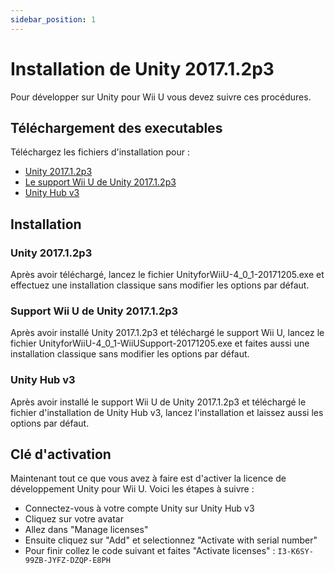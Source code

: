 ```yaml
---
sidebar_position: 1
---
```


# Installation de Unity 2017.1.2p3

Pour développer sur Unity pour Wii U vous devez suivre ces procédures.

## Téléchargement des executables

Téléchargez les fichiers d'installation pour :
- [Unity 2017.1.2p3](https://drive.google.com/file/d/1Yg5uslbLNljS48KVe3senZlip80ziQx0/view?usp=sharing)
- [Le support Wii U de Unity 2017.1.2p3](https://drive.google.com/file/d/1CT7PZ_xNFPaWkwN-37TjYGIb3Xk9Y13p/view?usp=sharing)
- [Unity Hub v3](https://unity.com/unity-hub)

## Installation

### Unity 2017.1.2p3

Après avoir téléchargé, lancez le fichier UnityforWiiU-4_0_1-20171205.exe et effectuez une installation classique sans modifier les options par défaut.

### Support Wii U de Unity 2017.1.2p3

Après avoir installé Unity 2017.1.2p3 et téléchargé le support Wii U, lancez le fichier UnityforWiiU-4_0_1-WiiUSupport-20171205.exe et faites aussi une installation classique sans modifier les options par défaut.

### Unity Hub v3

Après avoir installé le support Wii U de Unity 2017.1.2p3 et téléchargé le fichier d'installation de Unity Hub v3, lancez l'installation et laissez aussi les options par défaut.

## Clé d'activation

Maintenant tout ce que vous avez à faire est d'activer la licence de développement Unity pour Wii U. Voici les étapes à suivre :
- Connectez-vous à votre compte Unity sur Unity Hub v3
- Cliquez sur votre avatar
- Allez dans "Manage licenses"
- Ensuite cliquez sur "Add" et selectionnez "Activate with serial number"
- Pour finir collez le code suivant et faites "Activate licenses" : `I3-K6SY-99ZB-JYFZ-DZQP-E8PH`